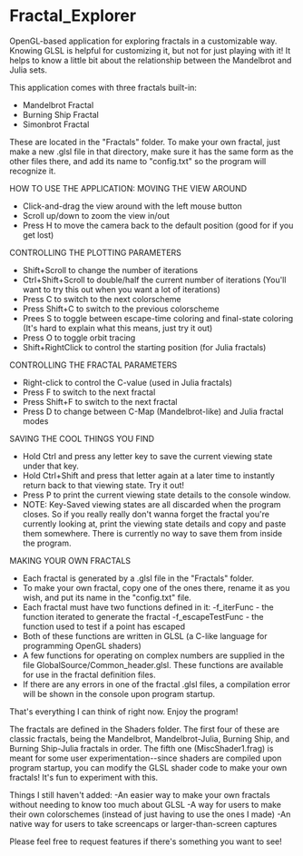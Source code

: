 # Fractal_Explorer
OpenGL-based application for exploring fractals in a customizable way.
Knowing GLSL is helpful for customizing it, but not for just playing with it!
It helps to know a little bit about the relationship between the Mandelbrot and Julia sets.

This application comes with three fractals built-in:
- Mandelbrot Fractal
- Burning Ship Fractal
- Simonbrot Fractal

These are located in the "Fractals" folder.
To make your own fractal, just make a new .glsl file in that directory,
make sure it has the same form as the other files there,
and add its name to "config.txt" so the program will recognize it.

HOW TO USE THE APPLICATION:
 MOVING THE VIEW AROUND
- Click-and-drag the view around with the left mouse button
- Scroll up/down to zoom the view in/out
- Press H to move the camera back to the default position
  (good for if you get lost)

 CONTROLLING THE PLOTTING PARAMETERS
- Shift+Scroll to change the number of iterations
- Ctrl+Shift+Scroll to double/half the current number of iterations
  (You'll want to try this out when you want a lot of iterations)
- Press C to switch to the next colorscheme
- Press Shift+C to switch to the previous colorscheme
- Prees S to toggle between escape-time coloring and final-state coloring
  (It's hard to explain what this means, just try it out)
- Press O to toggle orbit tracing
- Shift+RightClick to control the starting position (for Julia fractals) 

 CONTROLLING THE FRACTAL PARAMETERS
- Right-click to control the C-value (used in Julia fractals)
- Press F to switch to the next fractal
- Press Shift+F to switch to the next fractal
- Press D to change between C-Map (Mandelbrot-like) and Julia fractal modes

 SAVING THE COOL THINGS YOU FIND
- Hold Ctrl and press any letter key to save the current
  viewing state under that key.
- Hold Ctrl+Shift and press that letter again at a later time
  to instantly return back to that viewing state. Try it out!
- Press P to print the current viewing state details to the
  console window. 
- NOTE: Key-Saved viewing states are all discarded when the program closes.
  So if you really really don't wanna forget the fractal you're currently
  looking at, print the viewing state details and copy and paste them
  somewhere. 
  There is currently no way to save them from inside the program.

MAKING YOUR OWN FRACTALS
- Each fractal is generated by a .glsl file in the "Fractals" folder.
- To make your own fractal, copy one of the ones there,
  rename it as you wish, and put its name in the "config.txt" file.
- Each fractal must have two functions defined in it:
	-f_iterFunc - the function iterated to generate the fractal
	-f_escapeTestFunc - the function used to test if a point has escaped
- Both of these functions are written in GLSL (a C-like language
  for programming OpenGL shaders)
- A few functions for operating on complex numbers are supplied
  in the file GlobalSource/Common_header.glsl. These functions are
  available for use in the fractal definition files.
- If there are any errors in one of the fractal .glsl files,
  a compilation error will be shown in the console upon program startup.

That's everything I can think of right now. Enjoy the program!


The fractals are defined in the Shaders folder. 
The first four of these are classic fractals, being the Mandelbrot, Mandelbrot-Julia, Burning Ship, and Burning Ship-Julia fractals in order.
The fifth one (MiscShader1.frag) is meant for some user experimentation--since shaders are compiled upon program startup,
you can modify the GLSL shader code to make your own fractals! It's fun to experiment with this.

Things I still haven't added:
-An easier way to make your own fractals without needing to know too much about GLSL
-A way for users to make their own colorschemes (instead of just having to use the ones I made)
-An native way for users to take screencaps or larger-than-screen captures

Please feel free to request features if there's something you want to see!
